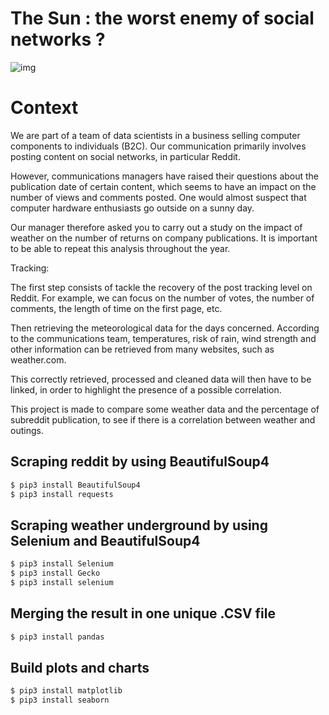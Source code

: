 The Sun : the worst enemy of social networks ?
================================================


![img](https://external-content.duckduckgo.com/iu/?u=http%3A%2F%2Ffondation-valentin-ribet.org%2Fwp-content%2Fuploads%2F2016%2F12%2Flogo-simplon.gif&f=1&nofb=1.png)

# Context 

We are part of a team of data scientists in a business selling computer components to individuals (B2C). Our communication primarily involves posting content on social networks, in particular Reddit.

However, communications managers have raised their questions about the publication date of certain content, which seems to have an impact on the number of views and comments posted. One would almost suspect that computer hardware enthusiasts go outside on a sunny day.

Our manager therefore asked you to carry out a study on the impact of weather on the number of returns on company publications. It is important to be able to repeat this analysis throughout the year.


Tracking:

The first step consists of tackle the recovery of the post tracking level on Reddit. For example, we can focus on the number of votes, the number of comments, the length of time on the first page, etc.

Then retrieving the meteorological data for the days concerned. According to the communications team, temperatures, risk of rain, wind strength and other information can be retrieved from many websites, such as weather.com.

This correctly retrieved, processed and cleaned data will then have to be linked, in order to highlight the presence of a possible correlation.


This project is made to compare some weather data and the percentage of subreddit publication, to see if there is a correlation between weather and outings.

## Scraping reddit by using BeautifulSoup4

```bash
$ pip3 install BeautifulSoup4
$ pip3 install requests
```


## Scraping weather underground by using Selenium and BeautifulSoup4

```bash
$ pip3 install Selenium
$ pip3 install Gecko
$ pip3 install selenium
```


## Merging the result in one unique .CSV file

```bash
$ pip3 install pandas

```


## Build plots and charts

```bash
$ pip3 install matplotlib
$ pip3 install seaborn

```
